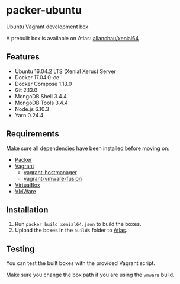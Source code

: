 # packer-ubuntu

Ubuntu Vagrant development box.

A prebuilt box is available on Atlas: [allanchau/xenial64](https://atlas.hashicorp.com/allanchau/boxes/xenial64)

## Features

- Ubuntu 16.04.2 LTS (Xenial Xerus) Server
- Docker 17.04.0-ce
- Docker Compose 1.13.0
- Git 2.13.0
- MongoDB Shell 3.4.4
- MongoDB Tools 3.4.4
- Node.js 6.10.3
- Yarn 0.24.4

## Requirements

Make sure all dependencies have been installed before moving on:

  - [Packer](http://www.packer.io/)
  - [Vagrant](http://vagrantup.com/)
    - [vagrant-hostmanager](https://github.com/devopsgroup-io/vagrant-hostmanager/)
    - [vagrant-vmware-fusion](https://www.vagrantup.com/docs/vmware/installation.html)
  - [VirtualBox](https://www.virtualbox.org/)
  - [VMWare](http://www.vmware.com/products/fusion.html)

## Installation

1. Run `packer build xenial64.json` to build the boxes.
2. Upload the boxes in the `builds` folder to [Atlas](https://atlas.hashicorp.com).

## Testing

You can test the built boxes with the provided Vagrant script.

Make sure you change the box path if you are using the `vmware` build.
